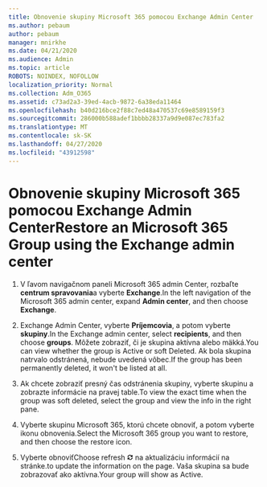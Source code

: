```yaml
---
title: Obnovenie skupiny Microsoft 365 pomocou Exchange Admin Center
ms.author: pebaum
author: pebaum
manager: mnirkhe
ms.date: 04/21/2020
ms.audience: Admin
ms.topic: article
ROBOTS: NOINDEX, NOFOLLOW
localization_priority: Normal
ms.collection: Adm_O365
ms.assetid: c73ad2a3-39ed-4acb-9872-6a38eda11464
ms.openlocfilehash: b40d216bce2f88c7ed48a470537c69e8589159f3
ms.sourcegitcommit: 286000b588adef1bbbb28337a9d9e087ec783fa2
ms.translationtype: MT
ms.contentlocale: sk-SK
ms.lasthandoff: 04/27/2020
ms.locfileid: "43912598"
---
```

# <a name="restore-an-microsoft-365-group-using-the-exchange-admin-center"></a><span data-ttu-id="3570b-102">Obnovenie skupiny Microsoft 365 pomocou Exchange Admin Center</span><span class="sxs-lookup"><span data-stu-id="3570b-102">Restore an Microsoft 365 Group using the Exchange admin center</span></span>

1. <span data-ttu-id="3570b-103">V ľavom navigačnom paneli Microsoft 365 admin Center, rozbaľte **centrum spravovania**a vyberte **Exchange**.</span><span class="sxs-lookup"><span data-stu-id="3570b-103">In the left navigation of the Microsoft 365 admin center, expand **Admin center**, and then choose **Exchange**.</span></span>
    
2. <span data-ttu-id="3570b-104">Exchange Admin Center, vyberte **Príjemcovia**, a potom vyberte **skupiny**.</span><span class="sxs-lookup"><span data-stu-id="3570b-104">In the Exchange admin center, select **recipients**, and then choose **groups**.</span></span> <span data-ttu-id="3570b-105">Môžete zobraziť, či je skupina aktívna alebo mäkká.</span><span class="sxs-lookup"><span data-stu-id="3570b-105">You can view whether the group is Active or soft Deleted.</span></span> <span data-ttu-id="3570b-106">Ak bola skupina natrvalo odstránená, nebude uvedená vôbec.</span><span class="sxs-lookup"><span data-stu-id="3570b-106">If the group has been permanently deleted, it won't be listed at all.</span></span>
    
3. <span data-ttu-id="3570b-107">Ak chcete zobraziť presný čas odstránenia skupiny, vyberte skupinu a zobrazte informácie na pravej table.</span><span class="sxs-lookup"><span data-stu-id="3570b-107">To view the exact time when the group was soft deleted, select the group and view the info in the right pane.</span></span>
    
4. <span data-ttu-id="3570b-108">Vyberte skupinu Microsoft 365, ktorú chcete obnoviť, a potom vyberte ikonu obnovenia.</span><span class="sxs-lookup"><span data-stu-id="3570b-108">Select the Microsoft 365 group you want to restore, and then choose the restore icon.</span></span>
    
5. <span data-ttu-id="3570b-109">Vyberte obnoviť</span><span class="sxs-lookup"><span data-stu-id="3570b-109">Choose refresh</span></span> ![Ikona obnovenia](media/6464df90-2a91-4c1f-92a6-9a38c7696ac3.gif) <span data-ttu-id="3570b-111">na aktualizáciu informácií na stránke.</span><span class="sxs-lookup"><span data-stu-id="3570b-111">to update the information on the page.</span></span> <span data-ttu-id="3570b-112">Vaša skupina sa bude zobrazovať ako aktívna.</span><span class="sxs-lookup"><span data-stu-id="3570b-112">Your group will show as Active.</span></span> 
    

